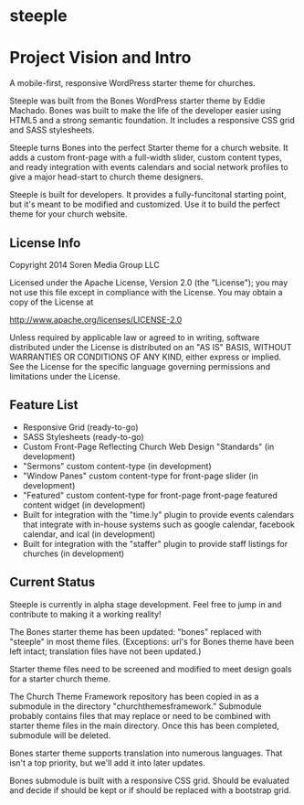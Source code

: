 steeple
=======

<h1>Project Vision and Intro</h1>

A mobile-first, responsive WordPress starter theme for churches.

Steeple was built from the Bones WordPress starter theme by Eddie Machado. Bones was built to make the life of the developer easier using HTML5 and a strong semantic foundation. It includes a responsive CSS grid and SASS stylesheets.

Steeple turns Bones into the perfect Starter theme for a church website. It adds a custom front-page with a full-width slider, custom content types, and ready integration with events calendars and social network profiles to give a major head-start to church theme designers.

Steeple is built for developers. It provides a fully-funcitonal starting point, but it's meant to be modified and customized. Use it to build the perfect theme for your church website.

<h2>License Info</h2>

Copyright 2014 Soren Media Group LLC

Licensed under the Apache License, Version 2.0 (the "License");
you may not use this file except in compliance with the License.
You may obtain a copy of the License at

http://www.apache.org/licenses/LICENSE-2.0

Unless required by applicable law or agreed to in writing, software
distributed under the License is distributed on an "AS IS" BASIS,
WITHOUT WARRANTIES OR CONDITIONS OF ANY KIND, either express or implied.
See the License for the specific language governing permissions and
limitations under the License.

<h2>Feature List</h2>

<ul>
    <li>Responsive Grid (ready-to-go)</li>
    <li>SASS Stylesheets (ready-to-go)</li>
    <li>Custom Front-Page Reflecting Church Web Design "Standards" (in development)</li>
    <li>"Sermons" custom content-type (in development)</li>
    <li>"Window Panes" custom content-type for front-page slider (in development)</li>
    <li>"Featured" custom content-type for front-page front-page featured content widget (in development)</li>
    <li>Built for integration with the "time.ly" plugin to provide events calendars that integrate with in-house systems such as google calendar, facebook calendar, and ical (in development)</li>
    <li>Built for integration with the "staffer" plugin to provide staff listings for churches (in development)</li>
</ul>

<h2>Current Status</h2>

Steeple is currently in alpha stage development. Feel free to jump in and contribute to making it a working reality!

The Bones starter theme has been updated: "bones" replaced with "steeple" in most theme files. (Exceptions: url's for Bones theme have been left intact; translation files have not been updated.)

Starter theme files need to be screened and modified to meet design goals for a starter church theme.

The Church Theme Framework repository has been copied in as a submodule in the directory "churchthemesframework." Submodule probably contains files that may replace or need to be combined with starter theme files in the main directory. Once this has been completed, submodule will be deleted.

Bones starter theme supports translation into numerous languages. That isn't a top priority, but we'll add it into later updates.

Bones submodule is built with a responsive CSS grid. Should be evaluated and decide if should be kept or if should be replaced with a bootstrap grid.
